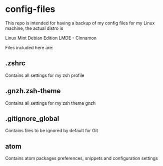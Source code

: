 # config-files

This repo is intended for having a backup of my config files for my Linux
machine, the actual distro is

Linux Mint Debian Edition LMDE - Cinnamon

Files included here are:

.zshrc
------
Contains all settings for my zsh profile

.gnzh.zsh-theme
------
Contains all settings for my zsh theme gnzh

.gitignore_global
-------
Contains files to be ignored by default for Git

atom
----
Contains atom packages preferences, snippets and configuration settings
